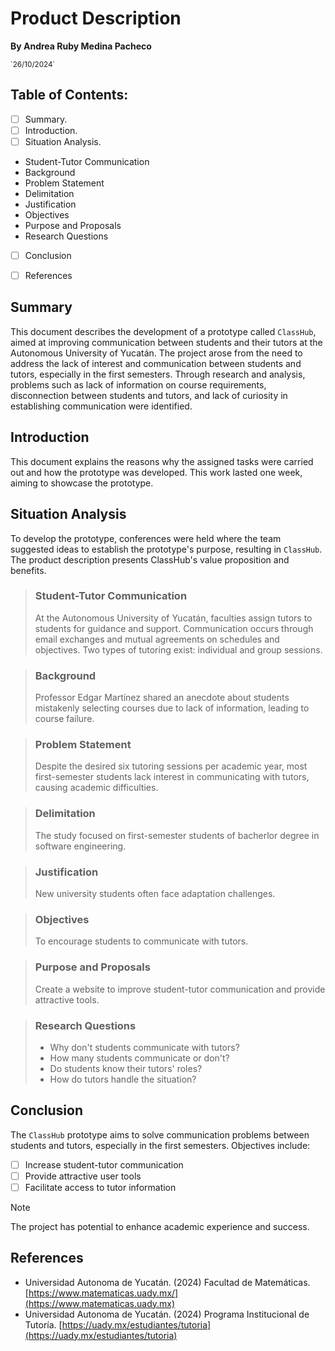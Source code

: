 # Product Description 
**By Andrea Ruby Medina Pacheco** 

<sup>
`26/10/2024`
</sup>


## Table of Contents:
- [ ]  Summary.
- [ ]  Introduction.
- [ ]  Situation Analysis.
  - Student-Tutor Communication
  - Background
  - Problem Statement
  - Delimitation
  - Justification
  - Objectives
  - Purpose and Proposals
  - Research Questions
- [ ]  Conclusion
- [ ]  References


## Summary 
This document describes the development of a prototype called `ClassHub`, aimed at improving communication between students and their tutors at the Autonomous University of Yucatán. The project arose from the need to address the lack of interest and communication between students and tutors, especially in the first semesters. Through research and analysis, problems such as lack of information on course requirements, disconnection between students and tutors, and lack of curiosity in establishing communication were identified.

## Introduction 
This document explains the reasons why the assigned tasks were carried out and how the prototype was developed. This work lasted one week, aiming to showcase the prototype.

## Situation Analysis 
To develop the prototype, conferences were held where the team suggested ideas to establish the prototype's purpose, resulting in `ClassHub`. The product description presents ClassHub's value proposition and benefits.

> ### Student-Tutor Communication
>   
> At the Autonomous University of Yucatán, faculties assign tutors to students for guidance and support. Communication occurs through email exchanges and mutual agreements on schedules and objectives. Two types of tutoring exist: individual and group sessions.

> ### Background
>
>  Professor Edgar Martínez shared an anecdote about students mistakenly selecting courses due to lack of information, leading to course failure.

> ### Problem Statement
>
> Despite the desired six tutoring sessions per academic year, most first-semester students lack interest in communicating with tutors, causing academic difficulties.

> ### Delimitation
>
> The study focused on first-semester students of bacherlor degree in software engineering.

> ### Justification
>
> New university students often face adaptation challenges.

> ### Objectives
> 
> To encourage students to communicate with tutors.

> ### Purpose and Proposals
>  
> Create a website to improve student-tutor communication and provide attractive tools.

> ### Research Questions
>
> - Why don't students communicate with tutors?
> - How many students communicate or don't?
> - Do students know their tutors' roles?
> - How do tutors handle the situation?

## Conclusion 
The `ClassHub` prototype aims to solve communication problems between students and tutors, especially in the first semesters. Objectives include:

- [ ]  Increase student-tutor communication
- [ ]  Provide attractive user tools
- [ ]  Facilitate access to tutor information

> [!NOTE]
> The project has potential to enhance academic experience and success.

## References
- Universidad Autonoma de Yucatán. (2024) Facultad de Matemáticas. [https://www.matematicas.uady.mx/](https://www.matematicas.uady.mx)
- Universidad Autonoma de Yucatán. (2024) Programa Institucional de Tutoría. [https://uady.mx/estudiantes/tutoria](https://uady.mx/estudiantes/tutoria)

